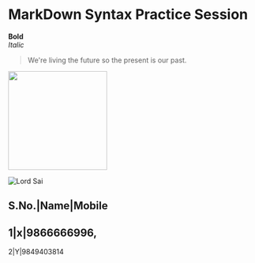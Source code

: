 # MarkDown Syntax Practice Session
**Bold** <br>
*Italic*  <br>

> We're living the future so
> the present is our past.

<img src ="https://i.pinimg.com/236x/08/d8/36/08d836a0f44c252d215aea8ec7fd7bcc--prayer-quotes-sai-baba.jpg" height=200 width=200>

![Lord Sai](https://www.saibabaofindia.com/Jan-2012-feb/1sai-baba-inspires-me-sai-inspires-sboi.jpg)

S.No.|Name|Mobile
------------------------
1|x|9866666996,
---------------------
2|Y|9849403814
